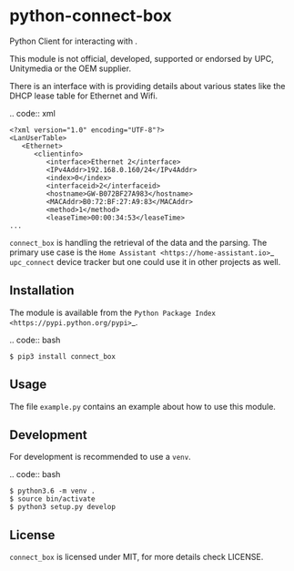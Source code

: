 python-connect-box
==================

Python Client for interacting with .

This module is not official, developed, supported or endorsed by UPC, 
Unitymedia or the OEM supplier.

There is an interface with is providing details about various states like the
DHCP lease table for Ethernet and Wifi.

.. code:: xml

    <?xml version="1.0" encoding="UTF-8"?>
    <LanUserTable>
       <Ethernet>
          <clientinfo>
             <interface>Ethernet 2</interface>
             <IPv4Addr>192.168.0.160/24</IPv4Addr>
             <index>0</index>
             <interfaceid>2</interfaceid>
             <hostname>GW-B072BF27A983</hostname>
             <MACAddr>B0:72:BF:27:A9:83</MACAddr>
             <method>1</method>
             <leaseTime>00:00:34:53</leaseTime>
    ...

``connect_box`` is handling the retrieval of the data and the parsing. The 
primary use case is the `Home Assistant <https://home-assistant.io>`_
``upc_connect`` device tracker but one could use it in other projects as well.

Installation
------------

The module is available from the `Python Package Index <https://pypi.python.org/pypi>`_.

.. code:: bash

    $ pip3 install connect_box

Usage
-----

The file ``example.py`` contains an example about how to use this module.

Development
-----------

For development is recommended to use a ``venv``.

.. code:: bash

    $ python3.6 -m venv .
    $ source bin/activate
    $ python3 setup.py develop

License
-------

``connect_box`` is licensed under MIT, for more details check LICENSE.
